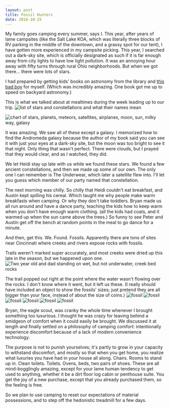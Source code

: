 ```yaml
---
layout: post
title: Fossil Hunters
date: 2016-10-25
---
```


My family goes camping every summer, says I.  This year, after years of lame campsites (like the Salt Lake KOA, which was literally three blocks of RV parking in the middle of the downtown, and a grassy spot for our tent), I have gotten more experienced in my campsite picking.  This year, I searched out a dark-sky site, which is officially designated as such if it is far enough away from city lights to have low light pollution.  It was an annoying hour away with fifty turns through rural Ohio neighborhoods.  But when we got there... there were lots of stars.

I had prepared by getting kids' books on astronomy from the library and [this bad boy](https://www.amazon.com/NightWatch-Practical-Guide-Viewing-Universe/dp/155407147X) for myself.  (Which was incredibly amazing.  One book got me up to speed on backyard astronomy.)  

This is what we talked about at mealtimes during the week leading up to our trip.
![list of stars and constellations and what their names mean](/post-images/names-and-meanings-of-stars.jpg)

![chart of stars, planets, meteors, satellites, airplanes, moon, sun, milky way, galaxy](/post-images/what-is-it.jpg)

It was amazing. We saw all of these except a galaxy.  I memorized how to find the Andromeda galaxy because the author of my book said you can see it with just your eyes at a dark-sky site, but the moon was too bright to see it that night.  Only thing that wasn't perfect.  There were clouds, but I prayed that they would clear, and as I watched, they did.

We let Heidi stay up late with us while we found these stars.  We found a few ancient constellations, and then we made up some of our own.  The only one I can remember is The Underwear, which later a satellite flew into. I'll let you guess which member of our party named that constellation.

The next morning was chilly.  So chilly that Heidi couldn't eat breakfast, and Austin kept spilling his cereal. Which taught me why people make warm breakfasts when camping. Or why they don't take toddlers. Bryan made us all run around and have a dance party, teaching the kids how to keep warm when you don't have enough warm clothing. (all the kids had coats, and it warmed up when the sun came above the trees.)  So funny to see Peter and Austin get off the bench at random points in the meal to go dance for a minute.

And then, get this.  We. Found. Fossils.  Apparently there are tons of sites near Cincinnati where creeks and rivers expose rocks with fossils.  

Trails weren't marked super accurately, and most creeks were dried up this late in the season, but we happened upon one.  
![Two year old and dad standing on wet, but not underwater, creek bed rocks](/post-images/fossil-hunters.jpg)

The trail popped out right at the point where the water wasn't flowing over the rocks.  I don't know where it went, but it left us these.  (I really should have included an object to show the fossils' sizes; just pretend they are all bigger than your face, instead of about the size of coins.)
![fossil](/post-images/fossil-1.jpg)
![fossil](/post-images/fossil-2.jpg)
![fossil](/post-images/fossil-3.jpg)
![fossil](/post-images/fossil-4.jpg)
![fossil](/post-images/fossil-5.jpg)
![fossil](/post-images/fossil-6.jpg)

Bryan, the eagle scout, was cranky the whole time whenever I brought something too luxurious.  I thought he was crazy for leaving behind a smidgeon of comfort when it could easily be brought.  We discussed it at length and finally settled on a philosophy of camping comfort: intentionally experience discomfort because of a lack of modern convenience technology.  

The purpose is not to punish yourselves; it's partly to grow in your capacity to withstand discomfort, and mostly so that when you get home, you realize what luxuries you have had in your house all along.  Chairs.  Rooms to stand up in.  Clean toilets. Toilets. Ovens, beds, two pairs of shoes.  These are all mind-bogglingly amazing, except for your lame human tendency to get used to anything, whether it be a dirt floor log cabin or penthouse suite. You get the joy of a new purchase, except that you already purchased them, so the feeling is free.

So we plan to use camping to reset our expectations of material possessions, and to step off the hedonistic treadmill for a few days.  
